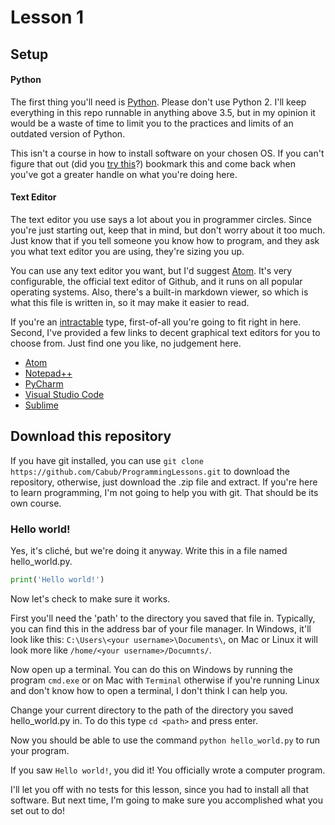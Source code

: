 # Lesson 1

## Setup

#### Python

The first thing you'll need is [Python](https://www.python.org/downloads/). Please don't use Python 2. I'll keep everything in this repo runnable in anything above 3.5, but in my opinion it would be a waste of time to limit you to the practices and limits of an outdated version of Python.

This isn't a course in how to install software on your chosen OS. If you can't figure that out (did you [try this](http://www.dummies.com/software/for-seniors-how-to-install-a-new-computer-program/)?) bookmark this and come back when you've got a greater handle on what you're doing here.

#### Text Editor

The text editor you use says a lot about you in programmer circles. Since you're just starting out, keep that in mind, but don't worry about it too much. Just know that if you tell someone you know how to program, and they ask you what text editor you are using, they're sizing you up.

You can use any text editor you want, but I'd suggest [Atom](https://atom.io/). It's very configurable, the official text editor of Github, and it runs on all popular operating systems. Also, there's a built-in markdown viewer, so which is what this file is written in, so it may make it easier to read.

If you're an  [intractable](http://www.thefreedictionary.com/intractable) type, first-of-all you're going to fit right in here. Second, I've provided a few links to decent graphical text editors for you to choose from. Just find one you like, no judgement here.

* [Atom](https://atom.io/)
* [Notepad++](http://www.thefreedictionary.com/intractable)
* [PyCharm](https://www.jetbrains.com/pycharm/)
* [Visual Studio Code](https://code.visualstudio.com/)
* [Sublime](http://www.sublimetext.com/)

## Download this repository

If you have git installed, you can use ``` git clone https://github.com/Cabub/ProgrammingLessons.git ``` to download the repository, otherwise, just download the .zip file and extract. If you're here to learn programming, I'm not going to help you with git. That should be its own course.

### Hello world!

Yes, it's cliché, but we're doing it anyway. Write this in a file named hello_world.py.
```python
print('Hello world!')
```
Now let's check to make sure it works.

First you'll need the 'path' to the directory you saved that file in. Typically, you can find this in the address bar of your file manager. In Windows, it'll look like this: ``` C:\Users\<your username>\Documents\ ```, on Mac or Linux it will look more like ``` /home/<your username>/Documnts/ ```.

Now open up a terminal. You can do this on Windows by running the program ``` cmd.exe ``` or on Mac with ``` Terminal ``` otherwise if you're running Linux and don't know how to open a terminal, I don't think I can help you.

Change your current directory to the path of the directory you saved hello_world.py in. To do this type ``` cd <path> ``` and press enter.

Now you should be able to use the command ``` python hello_world.py ``` to run your program.

If you saw ``` Hello world! ```, you did it! You officially wrote a computer program.

I'll let you off with no tests for this lesson, since you had to install all that software. But next time, I'm going to make sure you accomplished what you set out to do!
